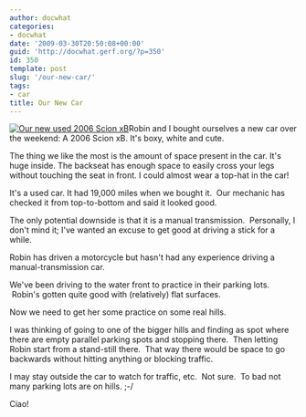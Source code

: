 ```yaml
---
author: docwhat
categories:
- docwhat
date: '2009-03-30T20:50:08+00:00'
guid: 'http://docwhat.gerf.org/?p=350'
id: 350
template: post
slug: '/our-new-car/'
tags:
- car
title: Our New Car
---
```


[![Our new used 2006 Scion
xB](https://farm4.static.flickr.com/3462/3398968942_fec485a118_m.jpg)](https://www.flickr.com/photos/docwhat/3398968942/ "Our new used 2006 Scion xB")Robin
and I bought ourselves a new car over the weekend: A 2006 Scion xB. It's
boxy, white and cute.

The thing we like the most is the amount of space present in the car.
It's huge inside. The backseat has enough space to easily cross your
legs without touching the seat in front. I could almost wear a top-hat
in the car!

It's a used car. It had 19,000 miles when we bought it.  Our mechanic
has checked it from top-to-bottom and said it looked good.

The only potential downside is that it is a manual transmission.
 Personally, I don't mind it; I've wanted an excuse to get good at
driving a stick for a while.

Robin has driven a motorcycle but hasn't had any experience driving a
manual-transmission car.

We've been driving to the water front to practice in their parking lots.
 Robin's gotten quite good with (relatively) flat surfaces.

Now we need to get her some practice on some real hills.

I was thinking of going to one of the bigger hills and finding as spot
where there are empty parallel parking spots and stopping there.  Then
letting Robin start from a stand-still there.  That way there would be
space to go backwards without hitting anything or blocking traffic.

I may stay outside the car to watch for traffic, etc.  Not sure.  To bad
not many parking lots are on hills. ;-/

Ciao!
